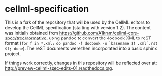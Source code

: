 cellml-specification
====================

This is a fork of the repository that will be used by the CellML editors to develop the CellML specification (starting with version 1.2). The content was initially obtained from https://github.com/A1kmm/cellml-core-spec/tree/normative, using pandoc to convert the docbook XML to reST format (``for f in *.xml; do pandoc -f docbook -o `basename $f .xml`.rst $f; done``). The reST documents were then incorporated into a basic sphinx project.

If things work correctly, changes in this repository will be reflected over at: http://preview-cellml-spec-edits-01.readthedocs.org.
